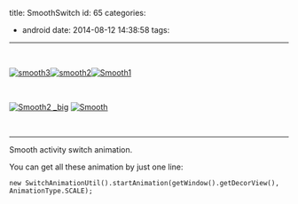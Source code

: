 title: SmoothSwitch
id: 65
categories:
  - android
date: 2014-08-12 14:38:58
tags:
---

&nbsp;

[![smooth3](http://dk-exp.com/wp-content/uploads/2014/08/smooth3.gif)](http://dk-exp.com/wp-content/uploads/2014/08/smooth3.gif)[![smooth2](http://dk-exp.com/wp-content/uploads/2014/08/smooth2.gif)](http://dk-exp.com/wp-content/uploads/2014/08/smooth2.gif)[![Smooth1](http://dk-exp.com/wp-content/uploads/2014/08/Smooth1.gif)](http://dk-exp.com/wp-content/uploads/2014/08/Smooth1.gif)

&nbsp;

[![Smooth2 _big](http://dk-exp.com/wp-content/uploads/2014/08/Smooth2-_big-168x300.gif)](http://dk-exp.com/wp-content/uploads/2014/08/Smooth2-_big.gif) [![Smooth](http://dk-exp.com/wp-content/uploads/2014/08/Smooth-168x300.gif)](http://dk-exp.com/wp-content/uploads/2014/08/Smooth.gif)

&nbsp;

----------------------------

Smooth activity switch animation.

You can get all these animation by just one line:

    new SwitchAnimationUtil().startAnimation(getWindow().getDecorView(), AnimationType.SCALE);